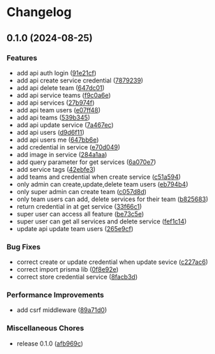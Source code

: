 # Changelog

## 0.1.0 (2024-08-25)


### Features

* add api auth login ([91e21cf](https://github.com/bps-kota-bontang/serambi-api/commit/91e21cf280118e1a889166cfaf2fe1b89d95f1d6))
* add api create service credential ([7879239](https://github.com/bps-kota-bontang/serambi-api/commit/7879239392269d032e05767cddd15a922e6bd308))
* add api delete team ([647dc01](https://github.com/bps-kota-bontang/serambi-api/commit/647dc010a68a9ea5577952c43ceb47dc5a7390cc))
* add api service teams ([f9c0a6e](https://github.com/bps-kota-bontang/serambi-api/commit/f9c0a6eafebca5e8e86824d165e9e7daf43be328))
* add api services ([27b974f](https://github.com/bps-kota-bontang/serambi-api/commit/27b974f6d9c5615ab2efe94c8807c09c327463e1))
* add api team users ([e07ff48](https://github.com/bps-kota-bontang/serambi-api/commit/e07ff48380cb2bd4185f6c38627c4f1f3a367965))
* add api teams ([539b345](https://github.com/bps-kota-bontang/serambi-api/commit/539b3459fb317570092f7e21d9f2848d01bc1962))
* add api update service ([7a467ec](https://github.com/bps-kota-bontang/serambi-api/commit/7a467ec26eac26bda4545020159894449838370d))
* add api users ([d9d6f11](https://github.com/bps-kota-bontang/serambi-api/commit/d9d6f11e708a03bd3e4956429b76648a63ae2fd8))
* add api users me ([647bb6e](https://github.com/bps-kota-bontang/serambi-api/commit/647bb6e655ff3e1056be0ab76ff834231369d09a))
* add credential in service ([e70d049](https://github.com/bps-kota-bontang/serambi-api/commit/e70d0493f1d8980dd663effbe3843c67edb54117))
* add image in service ([284a1aa](https://github.com/bps-kota-bontang/serambi-api/commit/284a1aa5a7b851692715c57320d3cfb23d9e10ea))
* add query parameter for get services ([6a070e7](https://github.com/bps-kota-bontang/serambi-api/commit/6a070e71809af2bee543d53b1e699b03ae79712f))
* add service tags ([42ebfe3](https://github.com/bps-kota-bontang/serambi-api/commit/42ebfe3435e0523d064f3c2b8381209a4b60e17e))
* add teams and credential when create service ([c51a594](https://github.com/bps-kota-bontang/serambi-api/commit/c51a59423cc48460a69bb424c78267eeaaf69751))
* only admin can create,update,delete team users ([eb794b4](https://github.com/bps-kota-bontang/serambi-api/commit/eb794b41b5f0a673cf57ac24dbb4f338a0c26604))
* only super admin can create team ([c057d8d](https://github.com/bps-kota-bontang/serambi-api/commit/c057d8da0fe54de6ae6cf0e871c6b8ad0011e49b))
* only team users can add, delete services for their team ([b825683](https://github.com/bps-kota-bontang/serambi-api/commit/b8256834eb99847f087a2699361d6fbd420d0eff))
* return credential in at get service ([33f66c1](https://github.com/bps-kota-bontang/serambi-api/commit/33f66c1e52fcc894886c76b6a6d275375034d349))
* super user can access all feature ([be73c5e](https://github.com/bps-kota-bontang/serambi-api/commit/be73c5e27849c3e606f11367b1385c0c50be64a7))
* super user can get all services and delete service ([fef1c14](https://github.com/bps-kota-bontang/serambi-api/commit/fef1c14b94056f198f978f9bd45f32826864bd89))
* update api update team users ([265e9cf](https://github.com/bps-kota-bontang/serambi-api/commit/265e9cff0c0e05563b8906588a74e594c0131c1b))


### Bug Fixes

* correct create or update credential when update sevice ([c227ac6](https://github.com/bps-kota-bontang/serambi-api/commit/c227ac63a5c7de3bdc8c1d53ecf4a319aac0848f))
* correct import prisma lib ([0f8e92e](https://github.com/bps-kota-bontang/serambi-api/commit/0f8e92e86ee5eedb95b9bd3f82a4b1ae11c5af81))
* correct store credential service ([8facb3d](https://github.com/bps-kota-bontang/serambi-api/commit/8facb3dc24dbcb1cb462e43457b58e1b3dac997e))


### Performance Improvements

* add csrf middleware ([89a71d0](https://github.com/bps-kota-bontang/serambi-api/commit/89a71d07c2a0bda1e350670b265cdf227bb3ac73))


### Miscellaneous Chores

* release 0.1.0 ([afb969c](https://github.com/bps-kota-bontang/serambi-api/commit/afb969c712b53e999dd2af0d89ccff9d4ac8eb82))
